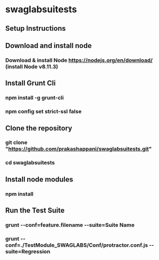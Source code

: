 # swaglabsuitests
## Setup Instructions

## Download and install node
### Download & install Node  https://nodejs.org/en/download/  (install Node v8.11.3)

## Install Grunt Cli
###	npm install -g grunt-cli
###	npm config set strict-ssl false

## Clone the repository
###  git clone "https://github.com/prakashappani/swaglabsuitests.git"
###	cd swaglabsuitests

## Install node modules 
###	npm install

## Run the Test Suite
###	grunt --conf=feature.filename --suite=Suite Name
###	grunt --conf=./TestModule_SWAGLABS/Conf/protractor.conf.js --suite=Regression

